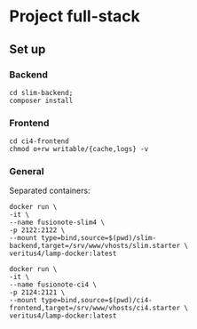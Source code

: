 # Project full-stack

## Set up

### Backend

```shell
cd slim-backend;
composer install
```

### Frontend

```shell
cd ci4-frontend
chmod o+rw writable/{cache,logs} -v
```

### General

Separated containers:

```shell
docker run \
-it \
--name fusionote-slim4 \
-p 2122:2122 \
--mount type=bind,source=$(pwd)/slim-backend,target=/srv/www/vhosts/slim.starter \
veritus4/lamp-docker:latest
```

```shell
docker run \
-it \
--name fusionote-ci4 \
-p 2124:2121 \
--mount type=bind,source=$(pwd)/ci4-frontend,target=/srv/www/vhosts/ci4.starter \
veritus4/lamp-docker:latest
```

